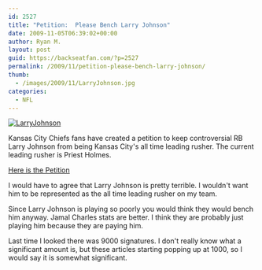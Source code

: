 ```yaml
---
id: 2527
title: "Petition:  Please Bench Larry Johnson"
date: 2009-11-05T06:39:02+00:00
author: Ryan M.
layout: post
guid: https://backseatfan.com/?p=2527
permalink: /2009/11/petition-please-bench-larry-johnson/
thumb:
  - /images/2009/11/LarryJohnson.jpg
categories:
  - NFL
---
```


<div class="entry">
  <p>
    <a href="/images/2009/11/LarryJohnson.jpg"><img class="alignnone size-full wp-image-2528" title="LarryJohnson" src="/images/2009/11/LarryJohnson.jpg" alt="LarryJohnson" width="350" height="263" srcset="/images/2009/11/LarryJohnson.jpg 500w, /images/2009/11/LarryJohnson-300x225.jpg 300w" sizes="(max-width: 350px) 100vw, 350px" /></a>
  </p>

  <p>
    Kansas City Chiefs fans have created a petition to keep controversial RB Larry Johnson from being Kansas City's all time leading rusher. The current leading rusher is Priest Holmes.
  </p>

  <p>
    <a href="http://www.PetitionOnline.com/StopLJ/petition.html">Here is the Petition</a>
  </p>

  <p>
    I would have to agree that Larry Johnson is pretty terrible. I wouldn't want him to be represented as the all time leading rusher on my team.
  </p>

  <p>
    Since Larry Johnson is playing so poorly you would think they would bench him anyway. Jamal Charles stats are better. I think they are probably just playing him because they are paying him.
  </p>

  <p>
    Last time I looked there was 9000 signatures. I don't really know what a significant amount is, but these articles starting popping up at 1000, so I would say it is somewhat significant.
  </p>
</div>
